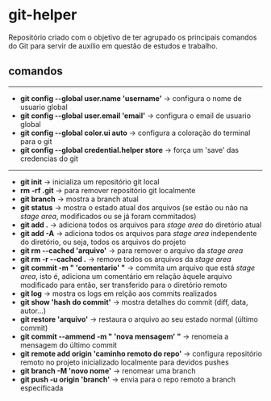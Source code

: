 # git-helper

Repositório criado com o objetivo de ter agrupado os principais comandos do Git para servir de auxílio em questão de estudos e trabalho.

## comandos

---
- **git config --global user.name 'username'** -> configura o nome de usuario global
- **git config --global user.email 'email'** -> configura o email de usuario global
- **git config --global color.ui auto** -> configura a coloração do terminal para o git
- **git config --global credential.helper store** -> força um 'save' das credencias do git
---
- **git init** -> inicializa um repositório git local
- **rm -rf .git** -> para remover repositório git localmente
- **git branch** -> mostra a branch atual
- **git status** -> mostra o estado atual dos arquivos (se estão ou não na _stage area_, modificados ou se já foram commitados)
- **git add .** -> adiciona todos os arquivos para _stage area_ do diretório atual
- **git add -A** -> adiciona todos os arquivos para _stage area_ independente do diretório, ou seja, todos os arquivos do projeto
- **git rm --cached 'arquivo'** -> para remover o arquivo da _stage area_
- **git rm -r --cached .** -> remove todos os arquivos da _stage area_
- **git commit -m " 'comentario' "** -> commita um arquivo que está _stage area_, isto é, adiciona um comentário em relação àquele arquivo modificado para então, ser transferido para o diretório remoto
- **git log** -> mostra os logs em relção aos commits realizados
- **git show 'hash do commit'** -> mostra detalhes do commit (diff, data, autor...) 
- **git restore 'arquivo'** -> restaura o arquivo ao seu estado normal (último commit)
- **git commit --ammend -m " 'nova mensagem' "** -> renomeia a mensagem do último commit 
- **git remote add origin 'caminho remoto do repo'** -> configura repositório remoto no projeto inicializado localmente para devidos pushes
- **git branch -M 'novo nome'** -> renomear uma branch
- **git push -u origin 'branch'** -> envia para o repo remoto a branch especificada

